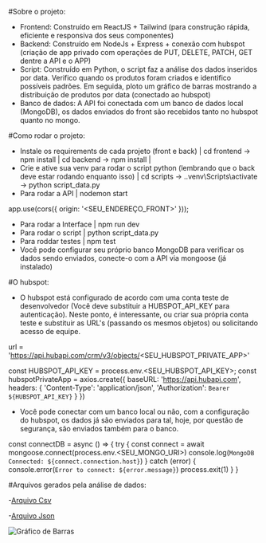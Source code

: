 #Sobre o projeto:

- Frontend: Construído em ReactJS + Tailwind (para construção rápida, eficiente e responsiva dos seus componentes)
- Backend: Construído em NodeJs + Express + conexão com hubspot (criação de app privado com operações de PUT, DELETE, PATCH, GET dentre a API e o APP)
- Script: Construído em Python, o script faz a análise dos dados inseridos por data. Verifico quando os produtos foram criados
e identifico possíveis padrões. Em seguida, ploto um gráfico de barras mostrando a distribuição de produtos por data (conectado ao hubspot)
- Banco de dados: A API foi conectada com um banco de dados local (MongoDB), os dados enviados do front são recebidos tanto no hubspot quanto no mongo.

#Como rodar o projeto: 

- Instale os requirements de cada projeto (front e back) | cd frontend -> npm install | cd backend -> npm install |
- Crie e ative sua venv para rodar o script python (lembrando que o back deve estar rodando enquanto isso) | cd scripts -> .\.venv\Scripts\activate -> python script_data.py 
- Para rodar a API | nodemon start

app.use(cors({
  origin: '<SEU_ENDEREÇO_FRONT>'
}));

- Para rodar a Interface | npm run dev
- Para rodar o script | python script_data.py
- Para roddar testes | npm test
- Você pode configurar seu próprio banco MongoDB para verificar os dados sendo enviados, conecte-o com a API via mongoose (já instalado)

#O hubspot:

- O hubspot está configurado de acordo com uma conta teste de desenvolvedor (Você deve substituir a HUBSPOT_API_KEY para autenticação). Neste ponto, 
é interessante, ou criar sua própria conta teste e substituir as URL's (passando os mesmos objetos) ou solicitando acesso de equipe. 

url = 'https://api.hubapi.com/crm/v3/objects/<SEU_HUBSPOT_PRIVATE_APP>'

const HUBSPOT_API_KEY = process.env.<SEU_HUBSPOT_API_KEY>;
const hubspotPrivateApp = axios.create({
    baseURL: 'https://api.hubapi.com',
    headers: {
        'Content-Type': 'application/json',
        'Authorization': `Bearer ${HUBSPOT_API_KEY}`
    }
})

- Você pode conectar com um banco local ou não, com a configuração do hubspot, os dados já são enviados para tal, hoje, por questão de segurança, são 
enviados também para o banco.

const connectDB = async () => {
    try {
        const connect = await mongoose.connect(process.env.<SEU_MONGO_URI>) 
        console.log(`MongoDB Connected: ${connect.connection.host}`)
    } catch (error) {
        console.error(`Error to connect: ${error.message}`)
        process.exit(1)
    }
}


#Arquivos gerados pela análise de dados:

-[Arquivo Csv]([./backend/scripts/data.csv](https://github.com/LaraOliveira-dev/Fullstack_Hubspot_Project/blob/e941972aded0bc472605b9a273b5bc7371593969/frontbackhubspot/backend/scripts/data.csv))

-[Arquivo Json]([./backend/scripts/data.json](https://github.com/LaraOliveira-dev/Fullstack_Hubspot_Project/blob/e941972aded0bc472605b9a273b5bc7371593969/frontbackhubspot/backend/scripts/data.json))

![Gráfico de Barras]([./backend/scripts/creation_dates_histogram.png](https://github.com/LaraOliveira-dev/Fullstack_Hubspot_Project/blob/e941972aded0bc472605b9a273b5bc7371593969/frontbackhubspot/backend/scripts/creation_dates_histogram.png))
